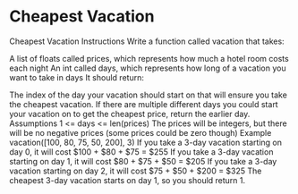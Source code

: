 # Cheapest Vacation
Cheapest Vacation
Instructions
Write a function called vacation that takes:

A list of floats called prices, which represents how much a hotel room costs each night
An int called days, which represents how long of a vacation you want to take in days
It should return:

The index of the day your vacation should start on that will ensure you take the cheapest vacation. If there are multiple different days you could start your vacation on to get the cheapest price, return the earlier day.
Assumptions
1 <= days <= len(prices)
The prices will be integers, but there will be no negative prices (some prices could be zero though)
Example
vacation([100, 80, 75, 50, 200], 3)
If you take a 3-day vacation starting on day 0, it will cost $100 + $80 + $75 = $255
If you take a 3-day vacation starting on day 1, it will cost $80 + $75 + $50 = $205
If you take a 3-day vacation starting on day 2, it will cost $75 + $50 + $200 = $325
The cheapest 3-day vacation starts on day 1, so you should return 1.

